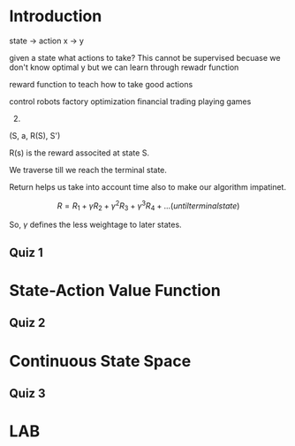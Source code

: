 # Introduction

state -> action
x -> y

given a state what actions to take? This cannot be supervised becuase we don't know optimal y but we can learn through rewadr function

reward function to teach how to take good actions

control robots
factory optimization
financial trading
playing games

2. 

(S, a, R(S), S')

R(s) is the reward associted at state S.

We traverse till we reach the terminal state.

Return helps us take into account time also to make our algorithm impatinet.

$$ R = R_{1} + \gamma R_{2} + \gamma^{2} R_{3} + \gamma^{3} R_{4} + ... (until terminal state) $$

So, $\gamma$ defines the less weightage to later states.

## Quiz 1


# State-Action Value Function

## Quiz 2

# Continuous State Space

## Quiz 3

# LAB
